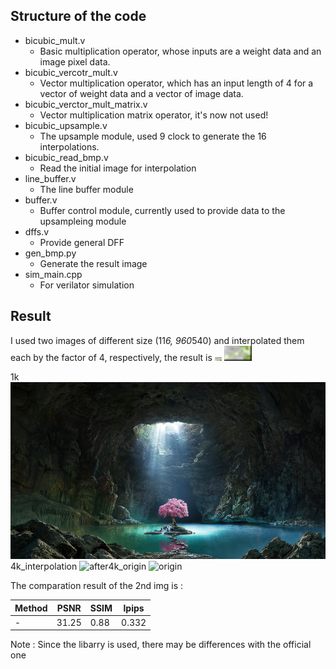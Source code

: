 ## Structure of the code
- bicubic_mult.v
    - Basic multiplication operator, whose inputs are a weight data and an image pixel data.
- bicubic_vercotr_mult.v
    - Vector multiplication operator, which has an input length of 4 for a vector of weight data and a vector of image data.
- bicubic_verctor_mult_matrix.v
    - Vector multiplication matrix operator, it's now not used!
- bicubic_upsample.v
    - The upsample module, used 9 clock to generate the 16 interpolations.
- bicubic_read_bmp.v
    - Read the initial image for interpolation
- line_buffer.v
    - The line buffer module
- buffer.v
    - Buffer control module, currently used to provide data to the upsampleing module
- dffs.v
    - Provide general DFF
- gen_bmp.py
    - Generate the result image
- sim_main.cpp
    - For verilator simulation

## Result
I used two images of different size (11*6, 960*540) and interpolated them each by the factor of 4, respectively, the result is ![before -w100](2.bmp) ![after](test.bmp)

1k ![before](49_1k.bmp)  4k_interpolation ![after](49_4k.bmp)4k_origin ![origin](49.bmp) 


The comparation result of the 2nd img is :

| Method | PSNR   | SSIM | lpips |
|  ----  |  ----  | ---- | ---- |
|    -   | 31.25 | 0.88 | 0.332 |

Note : Since the libarry is used, there may be differences with the official one